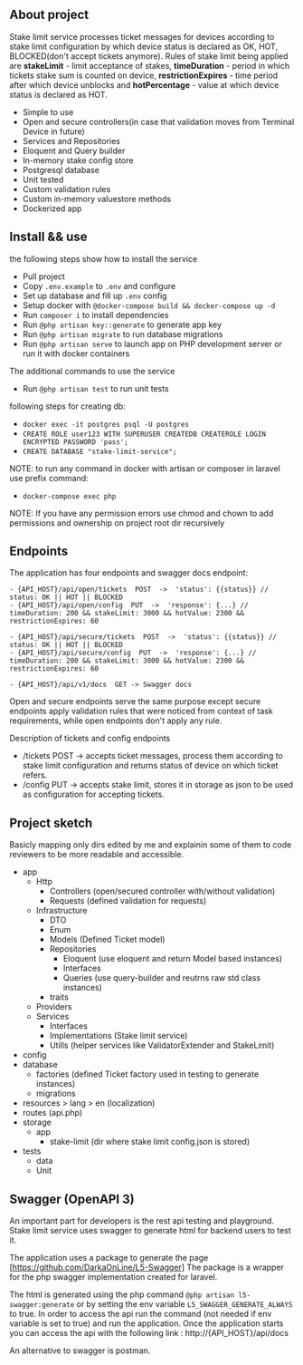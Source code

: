 ## About project

Stake limit service processes ticket messages for devices according to stake limit configuration by which device status is declared as OK, HOT, BLOCKED(don't accept tickets anymore). Rules of stake limit being applied are **stakeLimit** - limit acceptance of stakes, **timeDuration** - period in which tickets stake sum is counted on device, **restrictionExpires** - time period after which device unblocks and **hotPercentage** - value at which device status is declared as HOT.

- Simple to use
- Open and secure controllers(in case that validation moves from Terminal Device in future)
- Services and Repositories
- Eloquent and Query builder
- In-memory stake config store
- Postgresql database
- Unit tested
- Custom validation rules
- Custom in-memory valuestore methods
- Dockerized app

## Install && use

the following steps show how to install the service

- Pull project
- Copy ```.env.example``` to ```.env``` and configure
- Set up database and fill up ```.env``` config
- Setup docker with ```@docker-compose build && docker-compose up -d```
- Run ```composer i``` to install dependencies
- Run ```@php artisan key::generate``` to generate app key
- Run ```@php artisan migrate``` to run database migrations
- Run ```@php artisan serve``` to launch app on PHP development server or run it with docker containers

The additional commands to use the service
- Run ```@php artisan test``` to run unit tests

following steps for creating db:
- ```docker exec -it postgres psql -U postgres```
- ```CREATE ROLE user123 WITH SUPERUSER CREATEDB CREATEROLE LOGIN ENCRYPTED PASSWORD 'pass';```
- ```CREATE DATABASE "stake-limit-service";```

NOTE: to run any command in docker with artisan or composer in laravel use prefix command:
- ```docker-compose exec php```

NOTE: If you have any permission errors use chmod and chown to add permissions and ownership on project root dir recursively


## Endpoints

The application has four endpoints and swagger docs endpoint:

    - {API_HOST}/api/open/tickets  POST  ->  'status': {{status}} // status: OK || HOT || BLOCKED
    - {API_HOST}/api/open/config  PUT  ->  'response': {...} // timeDuration: 200 && stakeLimit: 3000 && hotValue: 2300 && restrictionExpires: 60
   
    - {API_HOST}/api/secure/tickets  POST  ->  'status': {{status}} // status: OK || HOT || BLOCKED
    - {API_HOST}/api/secure/config  PUT  ->  'response': {...} // timeDuration: 200 && stakeLimit: 3000 && hotValue: 2300 && restrictionExpires: 60

    - {API_HOST}/api/v1/docs  GET -> Swagger docs

Open and secure endpoints serve the same purpose except secure endpoints apply validation rules that were noticed from context of task requirements, while open endpoints don't apply any rule.

Description of tickets and config endpoints
- /tickets  POST -> accepts ticket messages, process them according to stake limit configuration and returns status of device on which ticket refers.
- /config  PUT -> accepts stake limit, stores it in storage as json to be used as configuration for accepting tickets.

## Project sketch
Basicly mapping only dirs edited by me and explainin some of them to code reviewers to be more readable and accessible.

- app
  - Http
    - Controllers (open/secured controller with/without validation)
    - Requests (defined validation for requests)
  - Infrastructure
    - DTO 
    - Enum
    - Models (Defined Ticket model)
    - Repositories
      - Eloquent (use eloquent and return Model based instances)
      - Interfaces 
      - Queries (use query-builder and reutrns raw std class instances)
    - traits
  - Providers 
  - Services
    - Interfaces
    - Implementations (Stake limit service)
    - Utills (helper services like ValidatorExtender and StakeLimit)
- config
- database
  - factories (defined Ticket factory used in testing to generate instances)
  - migrations 
- resources > lang > en (localization) 
- routes (api.php)
- storage
  - app
    - stake-limit (dir where stake limit config.json is stored)  
- tests
  - data 
  - Unit
    
## Swagger (OpenAPI 3)

An important part for developers is the rest api testing and playground. Stake limit service uses swagger to generate html for backend users to test it.

The application uses a package to generate the page [https://github.com/DarkaOnLine/L5-Swagger]
The package is a wrapper for the php swagger implementation created for laravel.

The html is generated using the php command ```@php artisan l5-swagger:generate``` or by setting the env variable ```L5_SWAGGER_GENERATE_ALWAYS ``` to true. In order to access the api run the command (not needed if env variable is set to true) and run the application. Once the application starts you can access the api with the following link : http://{API_HOST}/api/docs 

An alternative to swagger is postman. 
